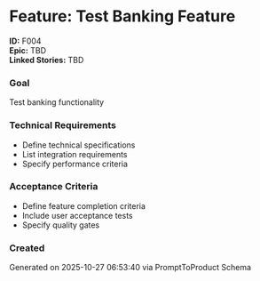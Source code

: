 # Feature: Test Banking Feature
**ID:** F004  
**Epic:** TBD  
**Linked Stories:** TBD  

### Goal
Test banking functionality

### Technical Requirements
- Define technical specifications
- List integration requirements
- Specify performance criteria

### Acceptance Criteria
- Define feature completion criteria
- Include user acceptance tests
- Specify quality gates

### Created
Generated on 2025-10-27 06:53:40 via PromptToProduct Schema

